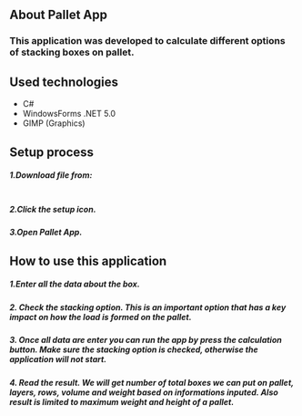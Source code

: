 ## About Pallet App
### This application was developed to calculate different options of stacking boxes on pallet.

## Used technologies
* C#
* WindowsForms .NET 5.0
* GIMP (Graphics)

## Setup process
##### 1.Download file from:
```
```
##### 2.Click the setup icon.

##### 3.Open Pallet App.

## How to use this application
##### 1.Enter all the data about the box.

##### 2. Check the stacking option. This is an important option that has a key impact on how the load is formed on the pallet.

##### 3. Once all data are enter you can run the app by press the calculation button. Make sure the stacking option is checked, otherwise the application will not start.

##### 4. Read the result. We will get number of total boxes we can put on pallet, layers, rows, volume and weight based on informations inputed. Also result is limited to maximum weight and height of a pallet.
